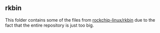 ## rkbin

This folder contains some of the files from [rockchip-linux/rkbin](https://github.com/rockchip-linux/rkbin) due to the fact that the entire repository is just too big.
